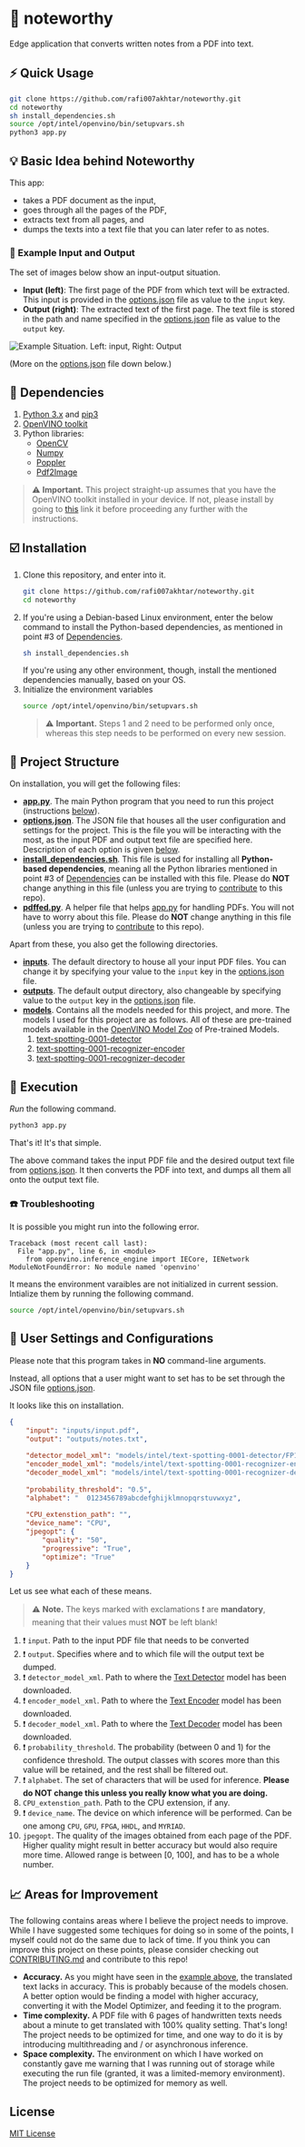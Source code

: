 # :pencil: noteworthy

Edge application that converts written notes from a PDF into text.

## :zap: Quick Usage
```sh
git clone https://github.com/rafi007akhtar/noteworthy.git
cd noteworthy
sh install_dependencies.sh
source /opt/intel/openvino/bin/setupvars.sh
python3 app.py
```

## :bulb: Basic Idea behind Noteworthy

This app:
- takes a PDF document as the input,
- goes through all the pages of the PDF,
- extracts text from all pages, and
- dumps the texts into a text file that you can later refer to as notes.

### :repeat: Example Input and Output
The set of images below show an input-output situation.
- **Input (left)**: The first page of the PDF from which text will be extracted. This input is provided in the [options.json](options.json) file as value to the `input` key.
- **Output (right)**: The extracted text of the first page. The text file is stored in the path and name specified in the [options.json](options.json) file as value to the `output` key.

<img src="images/example-situation-2.png" title="Example Situation. Left: input, Right: Output">

(More on the [options.json](options.json) file down below.)


## :black_square_button: Dependencies

1. [Python 3.x](https://www.python.org/) and [pip3](https://pip.pypa.io/en/stable/)
2. [OpenVINO toolkit](https://software.intel.com/en-us/openvino-toolkit/choose-download?)
3. Python libraries:
    - [OpenCV](https://opencv.org/)
    - [Numpy](https://numpy.org/)
    - [Poppler](https://pypi.org/project/python-poppler-qt5/)
    - [Pdf2Image](https://pypi.org/project/pdf2image/)

>:warning: **Important.** This project straight-up assumes that you have the OpenVINO toolkit installed in your device. If not, please install by going to [this](https://software.intel.com/en-us/openvino-toolkit/choose-download?) link it before proceeding any further with the instructions.

## :ballot_box_with_check: Installation
1. Clone this repository, and enter into it.
    ```sh
    git clone https://github.com/rafi007akhtar/noteworthy.git
    cd noteworthy
    ```
2. If you're using a Debian-based Linux environment, enter the below command to install the Python-based dependencies, as mentioned in point #3 of [Dependencies](#black_square_button-dependencies).
    ```sh
    sh install_dependencies.sh
    ```
    If you're using any other environment, though, install the mentioned dependencies manually, based on your OS.
3. Initialize the environment variables
    ```sh
    source /opt/intel/openvino/bin/setupvars.sh
    ```
     >:warning: **Important.** Steps 1 and 2 need to be performed only once, whereas this step needs to be performed on every new session.

## :open_file_folder: Project Structure

On installation, you will get the following files:
- **[app.py](app.py)**. The main Python program that you need to run this project (instructions [below](#runner-execution)).
- **[options.json](options.json)**. The JSON file that houses all the user configuration and settings for the project. This is the file you will be interacting with the most, as the input PDF and output text file are specified here. Description of each option is given [below](#floppy_disk-user-settings-and-configurations).
- **[install_dependencies.sh](install_dependencies.sh)**. This file is used for installing all **Python-based dependencies**, meaning all the Python libraries mentioned in point #3 of [Dependencies](#black_square_button-dependencies) can be installed with this file. Please do **NOT** change anything in this file (unless you are trying to [contribute](CONTRIBUTING.md) to this repo).
- **[pdffed.py](pdffed.py)**. A helper file that helps [app.py](app.py) for handling PDFs. You will not have to worry about this file. Please do **NOT** change anything in this file (unless you are trying to [contribute](CONTRIBUTING.md) to this repo).

Apart from these, you also get the following directories.
- **[inputs](inputs/)**. The default directory to house all your input PDF files. You can change it by specifying your value to the `input` key in the [options.json](options.json) file.
- **[outputs](outputs/)**. The default output directory, also changeable by specifying value to the `output` key in the [options.json](options.json) file.
- **[models](models/)**. Contains all the models needed for this project, and more. The models I used for this project are as follows. All of these are pre-trained models available in the [OpenVINO Model Zoo](http://docs.openvinotoolkit.org/latest/_models_intel_index.html) of Pre-trained Models.
    1. [text-spotting-0001-detector](http://docs.openvinotoolkit.org/latest/_models_intel_text_spotting_0001_detector_description_text_spotting_0001_detector.html)
    2. [text-spotting-0001-recognizer-encoder](http://docs.openvinotoolkit.org/latest/_models_intel_text_spotting_0001_recognizer_encoder_description_text_spotting_0001_recognizer_encoder.html)
    3. [text-spotting-0001-recognizer-decoder](http://docs.openvinotoolkit.org/latest/_models_intel_text_spotting_0001_recognizer_decoder_description_text_spotting_0001_recognizer_decoder.html)

## :runner: Execution
_Run_ the following command.
```sh
python3 app.py
```
That's it! It's that simple.

The above command takes the input PDF file and the desired output text file from [options.json](options.json). It then converts the PDF into text, and dumps all them all onto the output text file.

### :phone: Troubleshooting
It is possible you might run into the following error.
```
Traceback (most recent call last):
  File "app.py", line 6, in <module>
    from openvino.inference_engine import IECore, IENetwork
ModuleNotFoundError: No module named 'openvino'
```
It means the environment varaibles are not initialized in current session. Intialize them by running the following command.
```sh
source /opt/intel/openvino/bin/setupvars.sh
```


## :floppy_disk: User Settings and Configurations
Please note that this program takes in **NO** command-line arguments.

Instead, all options that a user might want to set has to be set through the JSON file [options.json](options.json).

It looks like this on installation.
```json
{
    "input": "inputs/input.pdf",
    "output": "outputs/notes.txt",
    
    "detector_model_xml": "models/intel/text-spotting-0001-detector/FP16/text-spotting-0001-detector.xml",
    "encoder_model_xml": "models/intel/text-spotting-0001-recognizer-encoder/FP16/text-spotting-0001-recognizer-encoder.xml",
    "decoder_model_xml": "models/intel/text-spotting-0001-recognizer-decoder/FP16/text-spotting-0001-recognizer-decoder.xml",
    
    "probability_threshold": "0.5",
    "alphabet": "  0123456789abcdefghijklmnopqrstuvwxyz",
    
    "CPU_extenstion_path": "",
    "device_name": "CPU",
    "jpegopt": {
        "quality": "50",
        "progressive": "True",
        "optimize": "True"
    }
}
```

Let us see what each of these means. 
>:warning: **Note.** The keys marked with exclamations :exclamation: are **mandatory**, meaning that their values must **NOT** be left blank!

1. :exclamation: `input`. Path to the input PDF file that needs to be converted
2. :exclamation: `output`. Specifies where and to which file will the output text be dumped.
3. :exclamation: `detector_model_xml`. Path to where the [Text Detector](http://docs.openvinotoolkit.org/latest/_models_intel_text_spotting_0001_detector_description_text_spotting_0001_detector.html) model has been downloaded.
4. :exclamation: `encoder_model_xml`. Path to where the [Text Encoder](http://docs.openvinotoolkit.org/latest/_models_intel_text_spotting_0001_recognizer_decoder_description_text_spotting_0001_recognizer_decoder.html) model has been downloaded.
5. :exclamation: `decoder_model_xml`. Path to where the [Text Decoder](http://docs.openvinotoolkit.org/latest/_models_intel_text_spotting_0001_recognizer_decoder_description_text_spotting_0001_recognizer_decoder.html) model has been downloaded.
6. :exclamation: `probability_threshold`. The probability (between 0 and 1) for the confidence threshold. The output classes with scores more than this value will be retained, and the rest shall be filtered out.
7. :exclamation: `alphabet`. The set of characters that will be used for inference. **Please do NOT change this unless you really know what you are doing.**
8. `CPU_extenstion_path`. Path to the CPU extension, if any.
9. :exclamation: `device_name`. The device on which inference will be performed. Can be one among `CPU`, `GPU`, `FPGA`, `HHDL`, and `MYRIAD`.
10. `jpegopt`. The quality of the images obtained from each page of the PDF. Higher quality might result in better accuracy but would also require more time. Allowed range is between [0, 100], and has to be a whole number.

## :chart_with_upwards_trend: Areas for Improvement
The following contains areas where I believe the project needs to improve. While I have suggested some techiques for doing so in some of the points, I myself could not do the same due to lack of time. If you think you can improve this project on these points, please consider checking out [CONTRIBUTING.md](CONTRIBUTING.md) and contribute to this repo!

- **Accuracy.** As you might have seen in the [example above](#repeat-example-input-and-output), the translated text lacks in accuracy. This is probably because of the models chosen. A better option would be finding a model with higher accuracy, converting it with the Model Optimizer, and feeding it to the program.
- **Time complexity.** A PDF file with 6 pages of handwritten texts needs about a minute to get translated with 100% quality setting. That's long! The project needs to be optimized for time, and one way to do it is by introducing multithreading and / or asynchronous inference.
- **Space complexity.** The environment on which I have worked on constantly gave me warning that I was running out of storage while executing the run file (granted, it was a limited-memory environment). The project needs to be optimized for memory as well.

## License
[MIT License](LICENSE)
